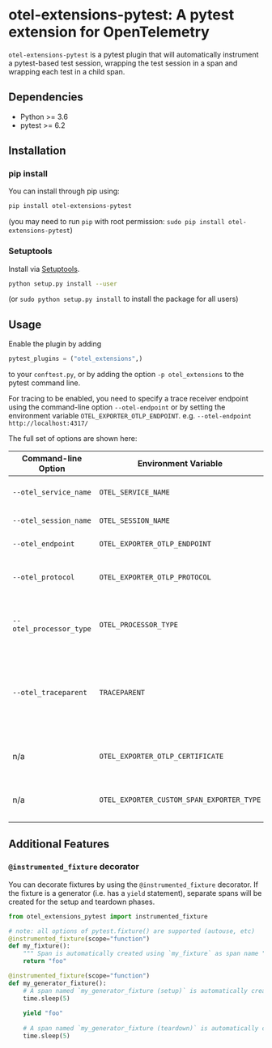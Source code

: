 # otel-extensions-pytest: A pytest extension for OpenTelemetry

`otel-extensions-pytest` is a pytest plugin that will automatically instrument a pytest-based test session, 
wrapping the test session in a span and wrapping each test in a child span.

## Dependencies

* Python >= 3.6
* pytest >= 6.2

## Installation
### pip install

You can install through pip using:

```sh
pip install otel-extensions-pytest
```
(you may need to run `pip` with root permission: `sudo pip install otel-extensions-pytest`)


### Setuptools

Install via [Setuptools](http://pypi.python.org/pypi/setuptools).

```sh
python setup.py install --user
```
(or `sudo python setup.py install` to install the package for all users)



## Usage

Enable the plugin by adding
```python
pytest_plugins = ("otel_extensions",)
```
to your `conftest.py`, or by adding the option `-p otel_extensions` to the pytest command line. 

For tracing to be enabled, you need to specify a trace receiver endpoint using the command-line option
`--otel-endpoint` or by setting the environment variable `OTEL_EXPORTER_OTLP_ENDPOINT`.
e.g. `--otel-endpoint http://localhost:4317/`


The full set of options are shown here:

| Command-line Option     | Environment Variable                                                      | Description                                                                                                                                                                      |
|-------------------------|---------------------------------------------------------------------------|----------------------------------------------------------------------------------------------------------------------------------------------------------------------------------|
| `--otel_service_name`   | `OTEL_SERVICE_NAME` | Name of resource/service for traces                                                                                                                                              |
| `--otel_session_name`   | `OTEL_SESSION_NAME` | Name of parent session span                                                                                                                                                      |
| `--otel_endpoint`       | `OTEL_EXPORTER_OTLP_ENDPOINT` | OTLP Receiver Endpoint                                                                                                                                                           |
| `--otel_protocol`       | `OTEL_EXPORTER_OTLP_PROTOCOL` | protocol for OTLP receiver (supported: `gprc` , `http/protobuf` , `custom`)                                                                                                      |
| `--otel_processor_type` | `OTEL_PROCESSOR_TYPE` | Span Processor type (batch:  use `BatchSpanProcessor`,    simple: use `SimpleSpanProcessor`                                                                                      |
| `--otel_traceparent`    | `TRACEPARENT` | Parent span id.  Will be injected into current context (useful when running automated tests using the [OpenTelemetry Jenkins](https://plugins.jenkins.io/opentelemetry/) plugin) |
| n/a                     | `OTEL_EXPORTER_OTLP_CERTIFICATE` | path to CA bundle for verifying TLS cert of receiver endpoint                                                                                                                    |
| n/a                     | `OTEL_EXPORTER_CUSTOM_SPAN_EXPORTER_TYPE` | Custom span exporter class (needed if protocol set to `custom`)                                                                                                                  |

## Additional Features

### `@instrumented_fixture` decorator

You can decorate fixtures by using the `@instrumented_fixture` decorator.  If the fixture is a generator (i.e. has a `yield` statement), separate spans will be created for the setup and teardown phases.


```python
from otel_extensions_pytest import instrumented_fixture

# note: all options of pytest.fixture() are supported (autouse, etc)
@instrumented_fixture(scope="function")
def my_fixture():
    """ Span is automatically created using `my_fixture` as span name """
    return "foo"

@instrumented_fixture(scope="function")
def my_generator_fixture():
    # A span named `my_generator_fixture (setup)` is automatically created for this section
    time.sleep(5)
    
    yield "foo"
    
    # A span named `my_generator_fixture (teardown)` is automatically created for this section
    time.sleep(5)
    
```
